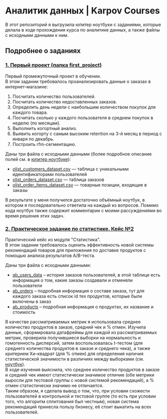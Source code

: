 # Аналитик данных | Karpov Courses

В этот репозиторий я выгрузила юпитер ноутбуки с заданиями, которые делала в ходе прохождения курса по аналитике данных, а также файлы с исходными данными к ним.

## Подробнее о заданиях
### [1. Первый проект (папка first_project)](https://github.com/val-asoskova/karpov-courses-data-analytics/tree/main/first_project)
Первый промежуточный проект в обучении.\
В этом задании требовалось проанализировать данные о заказах в интернет-магазине: 
1. Посчитать количество пользователей.
2. Посчитать количество недоставленных заказов.
3. Определить день недели с наибольшим количеством покупок для каждого товара.
4. Посчитать сколько у каждого пользователя в среднем покупок в неделю (по месяцам).
5. Выполнить когортный анализ.
6. Выявить когорту с самым высоким retention на 3-й месяц в период с января по декабрь.
7. Построить rfm-сегментацию.

Даны три файла с исходными данными (более подробное описание полей см. в [юпитер ноутбуке](https://github.com/val-asoskova/karpov-courses-data-analytics/blob/main/first_project/first_project.ipynb)):
* [olist_customers_dataset.csv](https://github.com/val-asoskova/karpov-courses-data-analytics/blob/main/first_project/olist_customers_dataset.csv) — таблица с уникальными идентификаторами пользователей
* [olist_orders_dataset.csv](https://github.com/val-asoskova/karpov-courses-data-analytics/blob/main/first_project/olist_orders_dataset.csv) —  таблица заказов
* [olist_order_items_dataset.csv](https://github.com/val-asoskova/karpov-courses-data-analytics/blob/main/first_project/olist_order_items_dataset.csv) —  товарные позиции, входящие в заказы

В результате у меня получился достаточно объёмный ноутбук, в котором я последовательно ответила на каждый из вопросов. Помимо кода ноутбук также содержит комментарии с моими рассуждениями во время решения этих задач.

### [2. Практическое задание по статистике. Кейс №2](https://github.com/val-asoskova/karpov-courses-data-analytics/tree/main/ab_tests)
Практический кейс из модуля "Статистика".\
В этом задании требовалось оценить эффективность новой системы рекомендаций товаров для приложения по доставке продуктов с помощью анализа результатов A/B-теста. 

Даны три файла с исходными данными:
* [ab_users_data](https://github.com/val-asoskova/karpov-courses-data-analytics/blob/main/ab_tests/ab_users_data.csv) – история заказов пользователей, в этой таблице есть информация о том, какие заказы создавали и отменяли пользователи
* [ab_orders](https://github.com/val-asoskova/karpov-courses-data-analytics/blob/main/ab_tests/ab_orders.csv) – подробная информация о составе заказа, тут для каждого заказа есть список id тех продуктов, которые были включены в заказ
* [ab_products](https://github.com/val-asoskova/karpov-courses-data-analytics/blob/main/ab_tests/ab_products.csv) – подробная информация о продуктах, их название и стоимость

В качестве рассматриваемых метрик я использовала среднее количество продуктов в заказе, средний чек и % отмен. Изучила данные, сформировала датафреймы для каждой из рассматриваемых метрик, проверила получившиеся выборки на нормальность и гомогенность дисперсий, затем воспользовалась t-тестом (для среднего количества продуктов в заказе и среднего чека), а также критерием Хи-квадрат (для % отмен) для определения наличия статистической значимости в различиях между выборками (см. [ноутбук](https://github.com/val-asoskova/karpov-courses-data-analytics/blob/main/ab_tests/case_2.ipynb)).\
В ходе изучения выяснила, что среднее количество продуктов в заказе и средний чек имеют статистически значимое отличие (обе метрики выросли для тестовой группы с новой системой рекомендаций), а % отмен статистически значимо не отличается.\
Таким образом, я сделала вывод о том, что, при условии схожести пользователей в контрольной и тестовой группе (то есть при условии того, что алгоритм сплитования был честным), новая система рекомендаций принесла пользу бизнесу, её стоит выкатить на всех пользователей.
